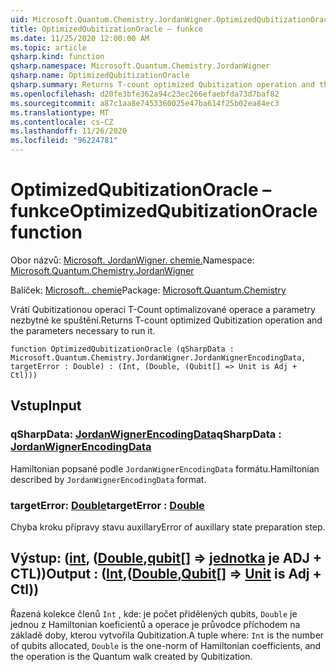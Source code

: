 ```yaml
---
uid: Microsoft.Quantum.Chemistry.JordanWigner.OptimizedQubitizationOracle
title: OptimizedQubitizationOracle – funkce
ms.date: 11/25/2020 12:00:00 AM
ms.topic: article
qsharp.kind: function
qsharp.namespace: Microsoft.Quantum.Chemistry.JordanWigner
qsharp.name: OptimizedQubitizationOracle
qsharp.summary: Returns T-count optimized Qubitization operation and the parameters necessary to run it.
ms.openlocfilehash: d20fe3bfe362a94c23ec266efaebfda73d7baf82
ms.sourcegitcommit: a87c1aa8e7453360025e47ba614f25b02ea84ec3
ms.translationtype: MT
ms.contentlocale: cs-CZ
ms.lasthandoff: 11/26/2020
ms.locfileid: "96224781"
---
```

# <a name="optimizedqubitizationoracle-function"></a><span data-ttu-id="dfbda-102">OptimizedQubitizationOracle – funkce</span><span class="sxs-lookup"><span data-stu-id="dfbda-102">OptimizedQubitizationOracle function</span></span>

<span data-ttu-id="dfbda-103">Obor názvů: [Microsoft. JordanWigner. chemie.](xref:Microsoft.Quantum.Chemistry.JordanWigner)</span><span class="sxs-lookup"><span data-stu-id="dfbda-103">Namespace: [Microsoft.Quantum.Chemistry.JordanWigner](xref:Microsoft.Quantum.Chemistry.JordanWigner)</span></span>

<span data-ttu-id="dfbda-104">Balíček: [Microsoft.. chemie](https://nuget.org/packages/Microsoft.Quantum.Chemistry)</span><span class="sxs-lookup"><span data-stu-id="dfbda-104">Package: [Microsoft.Quantum.Chemistry](https://nuget.org/packages/Microsoft.Quantum.Chemistry)</span></span>


<span data-ttu-id="dfbda-105">Vrátí Qubitizationou operaci T-Count optimalizované operace a parametry nezbytné ke spuštění.</span><span class="sxs-lookup"><span data-stu-id="dfbda-105">Returns T-count optimized Qubitization operation and the parameters necessary to run it.</span></span>

```qsharp
function OptimizedQubitizationOracle (qSharpData : Microsoft.Quantum.Chemistry.JordanWigner.JordanWignerEncodingData, targetError : Double) : (Int, (Double, (Qubit[] => Unit is Adj + Ctl)))
```


## <a name="input"></a><span data-ttu-id="dfbda-106">Vstup</span><span class="sxs-lookup"><span data-stu-id="dfbda-106">Input</span></span>

### <a name="qsharpdata--jordanwignerencodingdata"></a><span data-ttu-id="dfbda-107">qSharpData: [JordanWignerEncodingData](xref:Microsoft.Quantum.Chemistry.JordanWigner.JordanWignerEncodingData)</span><span class="sxs-lookup"><span data-stu-id="dfbda-107">qSharpData : [JordanWignerEncodingData](xref:Microsoft.Quantum.Chemistry.JordanWigner.JordanWignerEncodingData)</span></span>

<span data-ttu-id="dfbda-108">Hamiltonian popsané podle `JordanWignerEncodingData` formátu.</span><span class="sxs-lookup"><span data-stu-id="dfbda-108">Hamiltonian described by `JordanWignerEncodingData` format.</span></span>


### <a name="targeterror--double"></a><span data-ttu-id="dfbda-109">targetError: [Double](xref:microsoft.quantum.lang-ref.double)</span><span class="sxs-lookup"><span data-stu-id="dfbda-109">targetError : [Double](xref:microsoft.quantum.lang-ref.double)</span></span>

<span data-ttu-id="dfbda-110">Chyba kroku přípravy stavu auxillary</span><span class="sxs-lookup"><span data-stu-id="dfbda-110">Error of auxillary state preparation step.</span></span>



## <a name="output--intdoublequbit--unit--is-adj--ctl"></a><span data-ttu-id="dfbda-111">Výstup: ([int](xref:microsoft.quantum.lang-ref.int), ([Double](xref:microsoft.quantum.lang-ref.double),[qubit](xref:microsoft.quantum.lang-ref.qubit)[] => [jednotka](xref:microsoft.quantum.lang-ref.unit)  je ADJ + CTL))</span><span class="sxs-lookup"><span data-stu-id="dfbda-111">Output : ([Int](xref:microsoft.quantum.lang-ref.int),([Double](xref:microsoft.quantum.lang-ref.double),[Qubit](xref:microsoft.quantum.lang-ref.qubit)[] => [Unit](xref:microsoft.quantum.lang-ref.unit)  is Adj + Ctl))</span></span>

<span data-ttu-id="dfbda-112">Řazená kolekce členů `Int` , kde: je počet přidělených qubits, `Double` je jednou z Hamiltonian koeficientů a operace je průvodce příchodem na základě doby, kterou vytvořila Qubitization.</span><span class="sxs-lookup"><span data-stu-id="dfbda-112">A tuple where: `Int` is the number of qubits allocated, `Double` is the one-norm of Hamiltonian coefficients, and the operation is the Quantum walk created by Qubitization.</span></span>